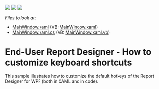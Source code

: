 <!-- default badges list -->
![](https://img.shields.io/endpoint?url=https://codecentral.devexpress.com/api/v1/VersionRange/128598109/16.2.3%2B)
[![](https://img.shields.io/badge/Open_in_DevExpress_Support_Center-FF7200?style=flat-square&logo=DevExpress&logoColor=white)](https://supportcenter.devexpress.com/ticket/details/T461248)
[![](https://img.shields.io/badge/📖_How_to_use_DevExpress_Examples-e9f6fc?style=flat-square)](https://docs.devexpress.com/GeneralInformation/403183)
<!-- default badges end -->
<!-- default file list -->
*Files to look at*:

* [MainWindow.xaml](./CS/T461248/MainWindow.xaml) (VB: [MainWindow.xaml](./VB/T461248/MainWindow.xaml))
* [MainWindow.xaml.cs](./CS/T461248/MainWindow.xaml.cs) (VB: [MainWindow.xaml.vb](./VB/T461248/MainWindow.xaml.vb))
<!-- default file list end -->
# End-User Report Designer - How to customize keyboard shortcuts


<p>This sample illustrates how to customize the default hotkeys of the Report Designer for WPF (both in XAML and in code).</p>

<br/>


